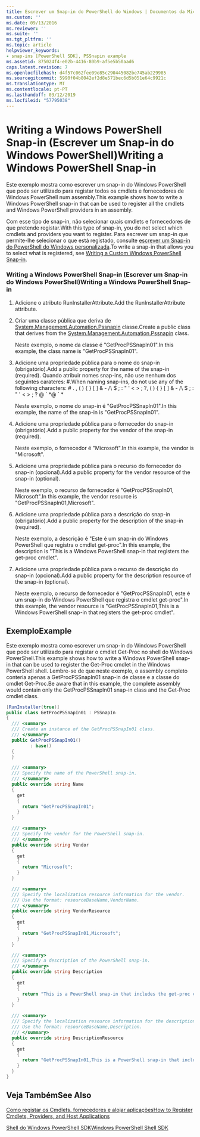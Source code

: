 ```yaml
---
title: Escrever um Snap-in do PowerShell do Windows | Documentos da Microsoft
ms.custom: ''
ms.date: 09/13/2016
ms.reviewer: ''
ms.suite: ''
ms.tgt_pltfrm: ''
ms.topic: article
helpviewer_keywords:
- snap-ins [PowerShell SDK], PSSnapin example
ms.assetid: 875024f4-e02b-4416-80b9-af5e5b50aad6
caps.latest.revision: 7
ms.openlocfilehash: d4f57c062fee09e85c290445082be745ab229985
ms.sourcegitcommit: 5990f04b8042ef2d8e571bec6d5b051e64c9921c
ms.translationtype: MT
ms.contentlocale: pt-PT
ms.lasthandoff: 03/12/2019
ms.locfileid: "57795038"
---
```

# <a name="writing-a-windows-powershell-snap-in"></a><span data-ttu-id="6d290-102">Writing a Windows PowerShell Snap-in (Escrever um Snap-in do Windows PowerShell)</span><span class="sxs-lookup"><span data-stu-id="6d290-102">Writing a Windows PowerShell Snap-in</span></span>

<span data-ttu-id="6d290-103">Este exemplo mostra como escrever um snap-in do Windows PowerShell que pode ser utilizado para registar todos os cmdlets e fornecedores de Windows PowerShell num assembly.</span><span class="sxs-lookup"><span data-stu-id="6d290-103">This example shows how to write a Windows PowerShell snap-in that can be used to register all the cmdlets and Windows PowerShell providers in an assembly.</span></span>

<span data-ttu-id="6d290-104">Com esse tipo de snap-in, não selecionar quais cmdlets e fornecedores de que pretende registar.</span><span class="sxs-lookup"><span data-stu-id="6d290-104">With this type of snap-in, you do not select which cmdlets and providers you want to register.</span></span> <span data-ttu-id="6d290-105">Para escrever um snap-in que permite-lhe selecionar o que está registado, consulte [escrever um Snap-in do PowerShell do Windows personalizada](./writing-a-custom-windows-powershell-snap-in.md).</span><span class="sxs-lookup"><span data-stu-id="6d290-105">To write a snap-in that allows you to select what is registered, see [Writing a Custom Windows PowerShell Snap-in](./writing-a-custom-windows-powershell-snap-in.md).</span></span>

### <a name="writing-a-windows-powershell-snap-in"></a><span data-ttu-id="6d290-106">Writing a Windows PowerShell Snap-in (Escrever um Snap-in do Windows PowerShell)</span><span class="sxs-lookup"><span data-stu-id="6d290-106">Writing a Windows PowerShell Snap-in</span></span>

1. <span data-ttu-id="6d290-107">Adicione o atributo RunInstallerAttribute.</span><span class="sxs-lookup"><span data-stu-id="6d290-107">Add the RunInstallerAttribute attribute.</span></span>

2. <span data-ttu-id="6d290-108">Criar uma classe pública que deriva de [System.Management.Automation.Pssnapin](/dotnet/api/System.Management.Automation.PSSnapIn) classe.</span><span class="sxs-lookup"><span data-stu-id="6d290-108">Create a public class that derives from the [System.Management.Automation.Pssnapin](/dotnet/api/System.Management.Automation.PSSnapIn) class.</span></span>

    <span data-ttu-id="6d290-109">Neste exemplo, o nome da classe é "GetProcPSSnapIn01".</span><span class="sxs-lookup"><span data-stu-id="6d290-109">In this example, the class name is "GetProcPSSnapIn01".</span></span>

3. <span data-ttu-id="6d290-110">Adicione uma propriedade pública para o nome do snap-in (obrigatório).</span><span class="sxs-lookup"><span data-stu-id="6d290-110">Add a public property for the name of the snap-in (required).</span></span> <span data-ttu-id="6d290-111">Quando atribuir nomes snap-ins, não use nenhum dos seguintes carateres: #.</span><span class="sxs-lookup"><span data-stu-id="6d290-111">When naming snap-ins, do not use any of the following characters: # .</span></span> <span data-ttu-id="6d290-112">, ( ) { } [ ] & - /\ $ ; : " ' \< > ; ?</span><span class="sxs-lookup"><span data-stu-id="6d290-112">, ( ) { } [ ] & - /\ $ ; : " ' \< > ; ?</span></span> <span data-ttu-id="6d290-113">@ \` \*</span><span class="sxs-lookup"><span data-stu-id="6d290-113">@ \` \*</span></span>

    <span data-ttu-id="6d290-114">Neste exemplo, o nome do snap-in é "GetProcPSSnapIn01".</span><span class="sxs-lookup"><span data-stu-id="6d290-114">In this example, the name of the snap-in is "GetProcPSSnapIn01".</span></span>

4. <span data-ttu-id="6d290-115">Adicione uma propriedade pública para o fornecedor do snap-in (obrigatório).</span><span class="sxs-lookup"><span data-stu-id="6d290-115">Add a public property for the vendor of the snap-in (required).</span></span>

    <span data-ttu-id="6d290-116">Neste exemplo, o fornecedor é "Microsoft".</span><span class="sxs-lookup"><span data-stu-id="6d290-116">In this example, the vendor is "Microsoft".</span></span>

5. <span data-ttu-id="6d290-117">Adicione uma propriedade pública para o recurso do fornecedor do snap-in (opcional).</span><span class="sxs-lookup"><span data-stu-id="6d290-117">Add a public property for the vendor resource of the snap-in (optional).</span></span>

    <span data-ttu-id="6d290-118">Neste exemplo, o recurso de fornecedor é "GetProcPSSnapIn01, Microsoft".</span><span class="sxs-lookup"><span data-stu-id="6d290-118">In this example, the vendor resource is "GetProcPSSnapIn01,Microsoft".</span></span>

6. <span data-ttu-id="6d290-119">Adicione uma propriedade pública para a descrição do snap-in (obrigatório).</span><span class="sxs-lookup"><span data-stu-id="6d290-119">Add a public property for the description of the snap-in (required).</span></span>

    <span data-ttu-id="6d290-120">Neste exemplo, a descrição é "Este é um snap-in do Windows PowerShell que registra o cmdlet get-proc".</span><span class="sxs-lookup"><span data-stu-id="6d290-120">In this example, the description is "This is a Windows PowerShell snap-in that registers the get-proc cmdlet".</span></span>

7. <span data-ttu-id="6d290-121">Adicione uma propriedade pública para o recurso de descrição do snap-in (opcional).</span><span class="sxs-lookup"><span data-stu-id="6d290-121">Add a public property for the description resource of the snap-in (optional).</span></span>

    <span data-ttu-id="6d290-122">Neste exemplo, o recurso de fornecedor é "GetProcPSSnapIn01, este é um snap-in do Windows PowerShell que registra o cmdlet get-proc".</span><span class="sxs-lookup"><span data-stu-id="6d290-122">In this example, the vendor resource is "GetProcPSSnapIn01,This is a Windows PowerShell snap-in that registers the get-proc cmdlet".</span></span>

## <a name="example"></a><span data-ttu-id="6d290-123">Exemplo</span><span class="sxs-lookup"><span data-stu-id="6d290-123">Example</span></span>

<span data-ttu-id="6d290-124">Este exemplo mostra como escrever um snap-in do Windows PowerShell que pode ser utilizado para registar o cmdlet Get-Proc no shell do Windows PowerShell.</span><span class="sxs-lookup"><span data-stu-id="6d290-124">This example shows how to write a Windows PowerShell snap-in that can be used to register the Get-Proc cmdlet in the Windows PowerShell shell.</span></span> <span data-ttu-id="6d290-125">Lembre-se de que neste exemplo, o assembly completo conteria apenas a GetProcPSSnapIn01 snap-in de classe e a classe do cmdlet Get-Proc.</span><span class="sxs-lookup"><span data-stu-id="6d290-125">Be aware that in this example, the complete assembly would contain only the GetProcPSSnapIn01 snap-in class and the Get-Proc cmdlet class.</span></span>

```csharp
[RunInstaller(true)]
public class GetProcPSSnapIn01 : PSSnapIn
{
  /// <summary>
  /// Create an instance of the GetProcPSSnapIn01 class.
  /// </summary>
  public GetProcPSSnapIn01()
         : base()
  {
  }

  /// <summary>
  /// Specify the name of the PowerShell snap-in.
  /// </summary>
  public override string Name
  {
    get
    {
      return "GetProcPSSnapIn01";
    }
  }

  /// <summary>
  /// Specify the vendor for the PowerShell snap-in.
  /// </summary>
  public override string Vendor
  {
    get
    {
      return "Microsoft";
    }
  }

  /// <summary>
  /// Specify the localization resource information for the vendor.
  /// Use the format: resourceBaseName,VendorName.
  /// </summary>
  public override string VendorResource
  {
    get
    {
      return "GetProcPSSnapIn01,Microsoft";
    }
  }

  /// <summary>
  /// Specify a description of the PowerShell snap-in.
  /// </summary>
  public override string Description
  {
    get
    {
      return "This is a PowerShell snap-in that includes the get-proc cmdlet.";
    }
  }

  /// <summary>
  /// Specify the localization resource information for the description.
  /// Use the format: resourceBaseName,Description.
  /// </summary>
  public override string DescriptionResource
  {
    get
    {
      return "GetProcPSSnapIn01,This is a PowerShell snap-in that includes the get-proc cmdlet.";
    }
  }
}
```

## <a name="see-also"></a><span data-ttu-id="6d290-126">Veja Também</span><span class="sxs-lookup"><span data-stu-id="6d290-126">See Also</span></span>

[<span data-ttu-id="6d290-127">Como registar os Cmdlets, fornecedores e alojar aplicações</span><span class="sxs-lookup"><span data-stu-id="6d290-127">How to Register Cmdlets, Providers, and Host Applications</span></span>](http://msdn.microsoft.com/en-us/a41e9054-29c8-40ab-bf2b-8ce4e7ec1c8c)

[<span data-ttu-id="6d290-128">Shell do Windows PowerShell SDK</span><span class="sxs-lookup"><span data-stu-id="6d290-128">Windows PowerShell Shell SDK</span></span>](../windows-powershell-reference.md)
